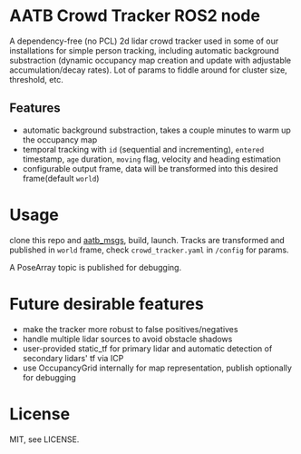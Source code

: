 # AATB Crowd Tracker ROS2 node

A dependency-free (no PCL) 2d lidar crowd tracker used in some of our installations for simple person tracking, including automatic background substraction (dynamic occupancy map creation and update with adjustable accumulation/decay rates). Lot of params to fiddle around for cluster size, threshold, etc.

## Features

- automatic background substraction, takes a couple minutes to warm up the occupancy map
- temporal tracking with `id` (sequential and incrementing), `entered` timestamp, `age` duration, `moving` flag, velocity and heading estimation
- configurable output frame, data will be transformed into this desired frame(default `world`)

# Usage

clone this repo and [aatb_msgs](https://github.com/aatb-ch/aatb_msgs), build, launch. Tracks are transformed and published in `world` frame, check `crowd_tracker.yaml` in `/config` for params.

A PoseArray topic is published for debugging.

# Future desirable features

- make the tracker more robust to false positives/negatives
- handle multiple lidar sources to avoid obstacle shadows
- user-provided static_tf for primary lidar and automatic detection of secondary lidars' tf via ICP
- use OccupancyGrid internally for map representation, publish optionally for debugging

# License

MIT, see LICENSE.
